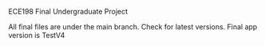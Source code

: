 ECE198 Final Undergraduate Project

All final files are under the main branch. Check for latest versions. Final app version is TestV4
